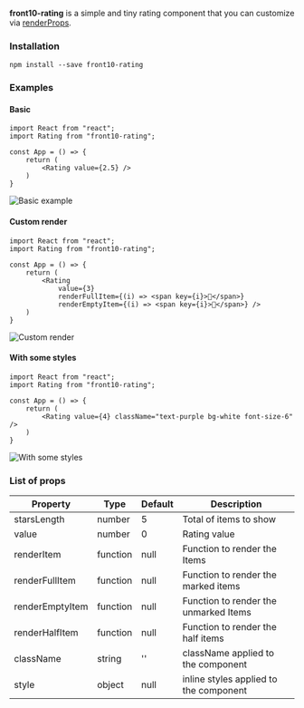 **front10-rating** is a simple and tiny rating component that you can customize via [renderProps](https://reactjs.org/docs/render-props.html).

### Installation

`npm install --save front10-rating`

### Examples

#### Basic

```
import React from "react";
import Rating from "front10-rating";

const App = () => {
    return (
        <Rating value={2.5} />
    )
}
```

![Basic example](https://res.cloudinary.com/dombtm0fe/image/upload/v1559924999/Screenshot_from_2019-06-07_12-27-16.png)

#### Custom render

```
import React from "react";
import Rating from "front10-rating";

const App = () => {
    return (
        <Rating
            value={3}
            renderFullItem={(i) => <span key={i}>🍎</span>}
            renderEmptyItem={(i) => <span key={i}>🍏</span>} />
    )
}
```

![Custom render](https://res.cloudinary.com/dombtm0fe/image/upload/v1559925291/Screenshot_from_2019-06-07_12-31-05.png)

#### With some styles

```
import React from "react";
import Rating from "front10-rating";

const App = () => {
    return (
        <Rating value={4} className="text-purple bg-white font-size-6" />
    )
}
```

![With some styles](https://res.cloudinary.com/dombtm0fe/image/upload/v1559925306/Screenshot_from_2019-06-07_12-32-52.png)

### List of props

| Property        | Type     | Default | Description                            |
| --------------- | -------- | ------- | -------------------------------------- |
| starsLength     | number   | 5       | Total of items to show                 |
| value           | number   | 0       | Rating value                           |
| renderItem      | function | null    | Function to render the Items           |
| renderFullItem  | function | null    | Function to render the marked items    |
| renderEmptyItem | function | null    | Function to render the unmarked Items  |
| renderHalfItem  | function | null    | Function to render the half items      |
| className       | string   | ''      | className applied to the component     |
| style           | object   | null    | inline styles applied to the component |
